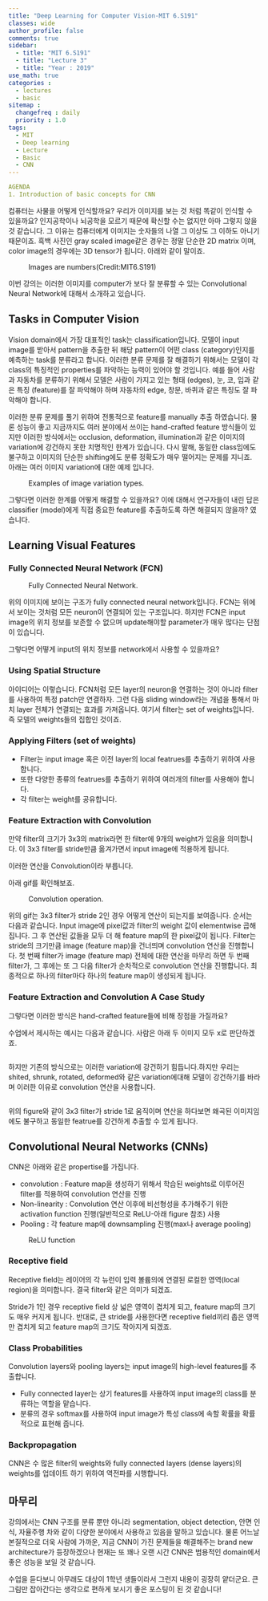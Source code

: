 ```yaml
---
title: "Deep Learning for Computer Vision-MIT 6.S191"
classes: wide
author_profile: false
comments: true
sidebar:
  - title: "MIT 6.S191"
  - title: "Lecture 3"
  - title: "Year : 2019"
use_math: true
categories : 
  - lectures
  - basic
sitemap :
  changefreq : daily
  priority : 1.0
tags: 
  - MIT
  - Deep learning
  - Lecture
  - Basic
  - CNN
---
```


```yaml
AGENDA
1. Introduction of basic concepts for CNN
```

컴퓨터는 사물을 어떻게 인식할까요? 우리가 이미지를 보는 것 처럼 똑같이 인식할 수 있을까요? 인지공학이나 뇌공학을 모르기 때문에 확신할 수는 없지만 아마 그렇지 않을 것 같습니다. 그 이유는 컴퓨터에게 이미지는 숫자들의 나열 그 이상도 그 이하도 아니기 때문이죠. 흑백 사진인 gray scaled image같은 경우는 정말 단순한 2D matrix 이며, color image의 경우에는 3D tensor가 됩니다. 아래와 같이 말이죠.

<figure class="align-left">
  <img src="{{ site.url }}{{ site.baseurl }}/assets/images/MIT6.S191/lec3/image.png" alt="">
  <figcaption>Images are numbers(Credit:MIT6.S191)</figcaption>
</figure>

이번 강의는 이러한 이미지를 computer가 보다 잘 분류할 수 있는 Convolutional Neural Network에 대해서 소개하고 있습니다.

## **Tasks in Computer Vision**

Vision domain에서 가장 대표적인 task는 classification입니다. 모델이 input image를 받아서 pattern을 추출한 뒤 해당 pattern이 어떤 class (category)인지를 예측하는 task를 분류라고 합니다. 이러한 분류 문제를 잘 해결하기 위해서는 모델이 각 class의 특징적인 properties를 파악하는 능력이 있어야 할 것입니다. 예를 들어 사람과 자동차를 분류하기 위해서 모델은 사람이 가지고 있는 형태 (edges), 눈, 코, 입과 같은 특징 (feature)를 잘 파악해야 하며 자동차의 edge, 창문, 바퀴과 같은 특징도 잘 파악해야 합니다.

이러한 분류 문제를 풀기 위하여 전통적으로 feature를 manually 추출 하였습니다. 물론 성능이 좋고 지금까지도 여러 분야에서 쓰이는 hand-crafted feature 방식들이 있지만 이러한 방식에서는 occlusion, deformation, illumination과 같은 이미지의 variation에 강건하지 못한 치명적인 한계가 있습니다. 다시 말해, 동일한 class임에도 불구하고 이미지의 단순한 shifting에도 분류 정확도가 매우 떨어지는 문제를 지니죠. 아래는 여러 이미지 variation에 대한 예제 입니다.

<figure class="align-left">
  <img src="{{ site.url }}{{ site.baseurl }}/assets/images/MIT6.S191/lec3/variations.png" alt="">
  <figcaption>Examples of image variation types.</figcaption>
</figure>

그렇다면 이러한 한계를 어떻게 해결할 수 있을까요? 이에 대해서 연구자들이 내린 답은 classifier (model)에게 직접 중요한 feature를 추출하도록 하면 해결되지 않을까? 였습니다.

## **Learning Visual Features**

### Fully Connected Neural Network (FCN)

<figure class="align-left">
  <img src="{{ site.url }}{{ site.baseurl }}/assets/images/MIT6.S191/lec3/FCN.png" alt="">
  <figcaption>Fully Connected Neural Network.</figcaption>
</figure>

위의 이미지에 보이는 구조가 fully connected neural network입니다. FCN는 위에서 보이는 것처럼 모든 neuron이 연결되어 있는 구조입니다. 하지만 FCN은 input image의 위치 정보를 보존할 수 없으며 update해야할 parameter가 매우 많다는 단점이 있습니다.

그렇다면 어떻게 input의 위치 정보를 network에서 사용할 수 있을까요?

### Using Spatial Structure

아이디어는 이렇습니다. FCN처럼 모든 layer의 neuron을 연결하는 것이 아니라 filter를 사용하여 특정 patch만 연결하자. 그런 다음 sliding window라는 개념을 통해서 마치 layer 전체가 연결되는 효과를 가져옵니다. 여기서 filter는 set of weights입니다. 즉 모델의 weights들의 집합인 것이죠.

### Applying Filters (set of weights)

* Filter는 input image 혹은 이전 layer의 local featrues를 추출하기 위하여 사용합니다.
* 또한 다양한 종류의 featrues를 추출하기 위하여 여러개의 filter를 사용해야 합니다.
* 각 filter는 weight를 공유합니다.

### Feature Extraction with Convolution

만약 filter의 크기가 3x3의 matrix라면 한 filter에 9개의 weight가 있음을 의미합니다.
이 3x3 filter를 stride만큼 옮겨가면서 input image에 적용하게 됩니다.

이러한 연산을 Convolution이라 부릅니다.

아래 gif를 확인해보죠.

<figure class="align-left">
  <img src="{{ site.url }}{{ site.baseurl }}/assets/images/MIT6.S191/lec3/conv.gif" alt="">
  <figcaption>Convolution operation.</figcaption>
</figure>

위의 gif는 3x3 filter가 stride 2인 경우 어떻게 연산이 되는지를 보여줍니다. 순서는 다음과 같습니다. Input image에 pixel값과 filter의 weight 값이 elementwise 곱해집니다. 그 후 연산된 값들을 모두 더 해 feature map의 한 pixel값이 됩니다. Filter는 stride의 크기만큼 image (feature map)을 건너띄며 convolution 연산을 진행합니다. 첫 번째 filter가 image (feature map) 전체에 대한 연산을 마무리 하면 두 번째 filter가, 그 후에는 또 그 다음 filter가 순차적으로 convolution 연산을 진행합니다. 최종적으로 하나의 filter마다 하나의 feature map이 생성되게 됩니다.

### Feature Extraction and Convolution A Case Study

그렇다면 이러한 방식은 hand-crafted feature들에 비해 장점을 가질까요?

수업에서 제시하는 예시는 다음과 같습니다. 사람은 아래 두 이미지 모두 x로 판단하겠죠.
<figure class="align-left">
  <img src="{{ site.url }}{{ site.baseurl }}/assets/images/MIT6.S191/lec3/x_image.png" alt="">
</figure>

하지만 기존의 방식으로는 이러한 variation에 강건하기 힘듭니다.하지만 우리는 shited, shrunk, rotated, deformed와 같은 variation에대해 모델이 강건하기를 바라며 이러한 이유로 convolution 연산을 사용합니다.
<figure class="align-left">
  <img src="{{ site.url }}{{ site.baseurl }}/assets/images/MIT6.S191/lec3/x_1_image.png" alt="">
</figure>

 위의 figure와 같이 3x3 filter가 stride 1로 움직이며 연산을 하다보면 왜곡된 이미지임에도 불구하고 동일한 featrue를 강건하게 추출할 수 있게 됩니다.

## **Convolutional Neural Networks (CNNs)**

CNN은 아래와 같은 propertise를 가집니다.

* convolution : Feature map을 생성하기 위해서 학습된 weights로 이루어진 filter를 적용하여 convolution 연산을 진행
* Non-linearity : Convolution 연산 이후에 비선형성을 추가해주기 위한 activation function 진행(일반적으로 ReLU-아래 figure 참조) 사용
* Pooling : 각 feature map에 downsampling 진행(max나 average pooling)

<figure class="align-left">
  <img src="{{ site.url }}{{ site.baseurl }}/assets/images/MIT6.S191/lec3/ReLU.png" alt="">
    <figcaption>ReLU function</figcaption>
</figure>

### Receptive field

Receptive field는 레이어의 각 뉴런이 입력 볼륨의에 연결된 로컬한 영역(local region)을 의미합니다. 결국 filter와 같은 의미가 되겠죠.

Stride가 1인 경우 receptive field 상 넓은 영역이 겹치게 되고, feature map의 크기도 매우 커지게 됩니다. 반대로, 큰 stride를 사용한다면 receptive field끼리 좁은 영역만 겹치게 되고 feature map의 크기도 작아지게 되겠죠.

### Class Probabilities

Convolution layers와 pooling layers는 input image의 high-level features를 추출합니다.

* Fully connected layer는 상기 features를 사용하여 input image의 class를 분류하는 역할을 맡습니다.
* 분류의 경우 softmax를 사용하여 input image가 특성 class에 속할 확률을 확률적으로 표현해 줍니다.

### Backpropagation

CNN은 수 많은 filter의 weights와 fully connected layers (dense layers)의 weights를 업데이트 하기 위하여 역전파를 시행합니다.

## **마무리**

강의에서는 CNN 구조를 분류 뿐만 아니라 segmentation, object detection, 안면 인식, 자율주행 차와 같이 다양한 분야에서 사용하고 있음을 말하고 있습니다. 물론 어느날 본질적으로 더욱 사람에 가까운, 지금 CNN이 가진 문제들을 해결해주는 brand new architecture가 등장하겠으나 현재는 또 꽤나 오랜 시간 CNN은 범용적인 domain에서 좋은 성능을 보일 것 같습니다.

수업을 듣다보니 아무래도 대상이 1학년 생들이라서 그런지 내용이 굉장히 얕더군요. 큰 그림만 잡아간다는 생각으로 편하게 보시기 좋은 포스팅이 된 것 같습니다!
